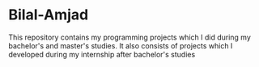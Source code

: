 # Bilal-Amjad
This repository contains my programming projects which I did during my bachelor's and master's studies. It also consists of projects which I developed during my internship after bachelor's studies
